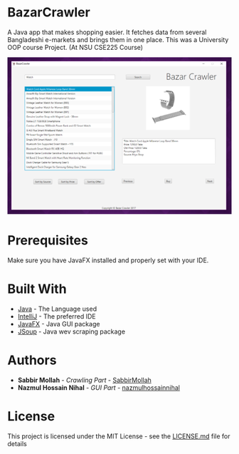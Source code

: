 # BazarCrawler
A Java app that makes shopping easier. It fetches data from several Bangladeshi e-markets and brings them in one place. 
This was a University OOP course Project.
(At NSU CSE225 Course)

![Screenshot](screenshot.png?raw=true "Bazar Crawler")

# Prerequisites

Make sure you have JavaFX installed and properly set with your IDE.

# Built With

* [Java](https://www.java.com/en/) - The Language used
* [IntelliJ](https://www.jetbrains.com/idea/) - The preferred IDE
* [JavaFX](https://www.oracle.com/technetwork/java/javafx/overview/index.html) - Java GUI package
* [JSoup](https://jsoup.org/) - Java wev scraping package

# Authors

* **Sabbir Mollah** - *Crawling Part* - [SabbirMollah](https://github.com/SabbirMollah)
* **Nazmul Hossain Nihal** - *GUI Part* - [nazmulhossainnihal](https://github.com/nazmulhossainnihal)


# License

This project is licensed under the MIT License - see the [LICENSE.md](LICENSE.md) file for details

